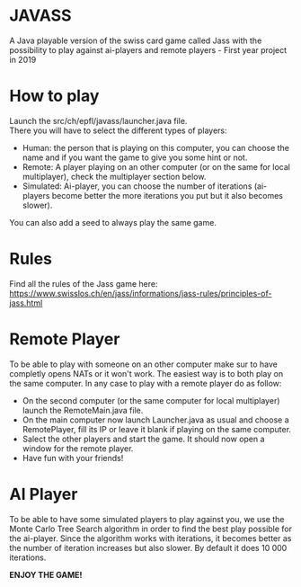 # JAVASS
A Java playable version of the swiss card game called Jass with the possibility to play against ai-players and remote players - First year project in 2019 

# How to play
Launch the src/ch/epfl/javass/launcher.java file.  
There you will have to select the different types of players:  
* Human: the person that is playing on this computer, you can choose the name and if you want the game to give you some hint or not.  
* Remote: A player playing on an other computer (or on the same for local multiplayer), check the multiplayer section below.  
* Simulated: Ai-player, you can choose the number of iterations (ai-players become better the more iterations you put but it also becomes slower).

You can also add a seed to always play the same game.

# Rules
Find all the rules of the Jass game here: https://www.swisslos.ch/en/jass/informations/jass-rules/principles-of-jass.html

# Remote Player
To be able to play with someone on an other computer make sur to have completly opens NATs or it won't work. The easiest way is to both play on the same computer.
In any case to play with a remote player do as follow:  
  - On the second computer (or the same computer for local multiplayer) launch the RemoteMain.java file. 
  - On the main computer now launch Launcher.java as usual and choose a RemotePlayer, fill its IP or leave it blank if playing on the same computer.  
  - Salect the other players and start the game. It should now open a window for the remote player.  
  - Have fun with your friends!  

# AI Player
To be able to have some simulated players to play against you, we use the Monte Carlo Tree Search algorithm in order to find the best play possible for the ai-player.
Since the algorithm works with iterations, it becomes better as the number of iteration increases but also slower. By default it does 10 000 iterations.  


**ENJOY THE GAME!**

